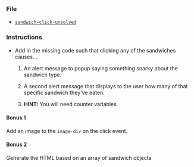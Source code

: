 ### File

* [`sandwich-click-unsolved`](Unsolved/sandwich-click-unsolved.html)

### Instructions

* Add in the missing code such that clicking any of the sandwiches causes…

  1. An alert message to popup saying something snarky about the sandwich type.

  2. A second alert message that displays to the user how many of that specific sandwich they've eaten.

  3. **HINT:** You will need counter variables.

#### Bonus 1

Add an image to the `image-div` on the click event.

#### Bonus 2

Generate the HTML based on an array of sandwich objects
